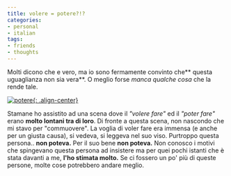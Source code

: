 ```yaml
---
title: volere = potere?!?
categories:
- personal
- italian
tags:
- friends
- thoughts
---
```

Molti dicono che e vero, ma io sono fermamente convinto che** questa
uguaglianza non sia vera**. O meglio forse _manca qualche cosa_ che la rende
tale.

[![potere]({{site.url}}/assets/images/potere.jpg){: .align-center}]({{site.url}}/assets/images/potere.jpg "potere" )

Stamane ho assistito ad una scena dove il _"volere fare"_ ed il _"poter fare"_
erano **molto lontani tra di loro**. Di fronte a questa scena, non nascondo
che mi stavo per "commuovere". La voglia di voler fare era immensa (e anche
per un giusta causa), si vedeva, si leggeva nel suo viso. Purtroppo questa
persona.. **non poteva.** Per il suo bene **non poteva.** Non conosco i motivi
che spingevano questa persona ad insistere ma per quei pochi istanti che è
stata davanti a me, **l'ho stimata molto.** Se ci fossero un po' più di queste
persone, molte cose potrebbero andare meglio.

